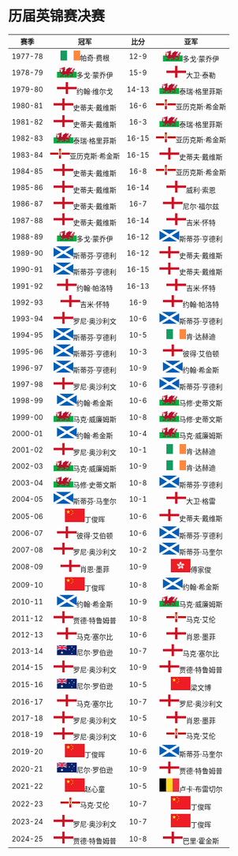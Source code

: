 # 历届英锦赛决赛

|   赛季  |                 冠军                        | 比分  |                   亚军                     |
| :-----: | :----------------------------------------: | :---: | :----------------------------------------: |
| 1977-78 | ![](../img/ireland.png)帕奇·费根             | 12-9  | ![](../img/wales.png)多戈·蒙乔伊            |
| 1978-79 | ![](../img/wales.png)多戈·蒙乔伊             | 15-9  | ![](../img/england.png)大卫·泰勒            |
| 1979-80 | ![](../img/england.png)约翰·维尔戈           | 14-13 | ![](../img/wales.png)泰瑞·格里菲斯           |
| 1980-81 | ![](../img/england.png)史蒂夫·戴维斯         | 16-6  | ![](../img/north_ireland.png)亚历克斯·希金斯 |
| 1981-82 | ![](../img/england.png)史蒂夫·戴维斯         | 16-3  | ![](../img/wales.png)泰瑞·格里菲斯           |
| 1982-83 | ![](../img/wales.png)泰瑞·格里菲斯           | 16-15 | ![](../img/north_ireland.png)亚历克斯·希金斯 |
| 1983-84 | ![](../img/north_ireland.png)亚历克斯·希金斯 | 16-15 | ![](../img/england.png)史蒂夫·戴维斯         |
| 1984-85 | ![](../img/england.png)史蒂夫·戴维斯         | 16-8  | ![](../img/north_ireland.png)亚历克斯·希金斯 |
| 1985-86 | ![](../img/england.png)史蒂夫·戴维斯         | 16-14 | ![](../img/england.png)威利·索恩             |
| 1986-87 | ![](../img/england.png)史蒂夫·戴维斯         | 16-7  | ![](../img/england.png)尼尔·福尔兹           |
| 1987-88 | ![](../img/england.png)史蒂夫·戴维斯         | 16-14 | ![](../img/england.png)吉米·怀特             |
| 1988-89 | ![](../img/wales.png)多戈·蒙乔伊             | 16-12 | ![](../img/scotland.png)斯蒂芬·亨德利        |
| 1989-90 | ![](../img/scotland.png)斯蒂芬·亨德利        | 16-12 | ![](../img/england.png)史蒂夫·戴维斯         |
| 1990-91 | ![](../img/scotland.png)斯蒂芬·亨德利        | 16-15 | ![](../img/england.png)史蒂夫·戴维斯         |
| 1991-92 | ![](../img/england.png)约翰·帕洛特           | 16-13 | ![](../img/england.png)吉米·怀特             |
| 1992-93 | ![](../img/england.png)吉米·怀特             | 16-9  | ![](../img/england.png)约翰·帕洛特           |
| 1993-94 | ![](../img/england.png)罗尼·奥沙利文         | 10-6  | ![](../img/scotland.png)斯蒂芬·亨德利        |
| 1994-95 | ![](../img/scotland.png)斯蒂芬·亨德利        | 10-5  | ![](../img/ireland.png)肯·达赫迪             |
| 1995-96 | ![](../img/scotland.png)斯蒂芬·亨德利        | 10-3  | ![](../img/england.png)彼得·艾伯顿           |
| 1996-97 | ![](../img/scotland.png)斯蒂芬·亨德利        | 10-9  | ![](../img/scotland.png)约翰·希金斯          |
| 1997-98 | ![](../img/england.png)罗尼·奥沙利文         | 10-6  | ![](../img/scotland.png)斯蒂芬·亨德利        |
| 1998-99 | ![](../img/scotland.png)约翰·希金斯          | 10-6  | ![](../img/wales.png)马修·史蒂文斯           |
| 1999-00 | ![](../img/wales.png)马克·威廉姆斯           | 10-8  | ![](../img/wales.png)马修·史蒂文斯           |
| 2000-01 | ![](../img/scotland.png)约翰·希金斯          | 10-4  | ![](../img/wales.png)马克·威廉姆斯           |
| 2001-02 | ![](../img/england.png)罗尼·奥沙利文         | 10-1  | ![](../img/ireland.png)肯·达赫迪             |
| 2002-03 | ![](../img/wales.png)马克·威廉姆斯           | 10-9  | ![](../img/ireland.png)肯·达赫迪             |
| 2003-04 | ![](../img/wales.png)马修·史蒂文斯           | 10-8  | ![](../img/scotland.png)斯蒂芬·亨德利        |
| 2004-05 | ![](../img/scotland.png)斯蒂芬·马奎尔        | 10-1  | ![](../img/england.png)大卫·格雷             |
| 2005-06 | ![](../img/china.png)丁俊晖                  | 10-6  | ![](../img/england.png)史蒂夫·戴维斯         |
| 2006-07 | ![](../img/england.png)彼得·艾伯顿           | 10-6  | ![](../img/scotland.png)斯蒂芬·亨德利        |
| 2007-08 | ![](../img/england.png)罗尼·奥沙利文         | 10-2  | ![](../img/scotland.png)斯蒂芬·马奎尔        |
| 2008-09 | ![](../img/england.png)肖恩·墨菲             | 10-9  | ![](../img/hongkong.png)傅家俊              |
| 2009-10 | ![](../img/china.png)丁俊晖                  | 10-8  | ![](../img/scotland.png)约翰·希金斯          |
| 2010-11 | ![](../img/scotland.png)约翰·希金斯          | 10-9  | ![](../img/wales.png)马克·威廉姆斯           |
| 2011-12 | ![](../img/england.png)贾德·特鲁姆普         | 10-8  | ![](../img/north_ireland.png)马克·艾伦       |
| 2012-13 | ![](../img/england.png)马克·塞尔比           | 10-6  | ![](../img/england.png)肖恩·墨菲             |
| 2013-14 | ![](../img/australia.png)尼尔·罗伯逊         | 10-7  | ![](../img/england.png)马克·塞尔比           |
| 2014-15 | ![](../img/england.png)罗尼·奥沙利文         | 10-9  | ![](../img/england.png)贾德·特鲁姆普         |
| 2015-16 | ![](../img/australia.png)尼尔·罗伯逊         | 10-5  | ![](../img/china.png)梁文博                  |
| 2016-17 | ![](../img/england.png)马克·塞尔比           | 10-7  | ![](../img/england.png)罗尼·奥沙利文         |
| 2017-18 | ![](../img/england.png)罗尼·奥沙利文         | 10-5  | ![](../img/england.png)肖恩·墨菲             |
| 2018-19 | ![](../img/england.png)罗尼·奥沙利文         | 10-6  | ![](../img/north_ireland.png)马克·艾伦       |
| 2019-20 | ![](../img/china.png)丁俊晖                  | 10-6  | ![](../img/scotland.png)斯蒂芬·马奎尔        |
| 2020-21 | ![](../img/australia.png)尼尔·罗伯逊         | 10-9  | ![](../img/england.png)贾德·特鲁姆普         |
| 2021-22 | ![](../img/china.png)赵心童                  | 10-5  | ![](../img/belgium.png)卢卡·布雷切尔         |
| 2022-23 | ![](../img/north_ireland.png)马克·艾伦       | 10-7  | ![](../img/china.png)丁俊晖                  |
| 2023-24 | ![](../img/england.png)罗尼·奥沙利文         | 10-7  | ![](../img/china.png)丁俊晖                  |
| 2024-25 | ![](../img/england.png)贾德·特鲁姆普         | 10-8  | ![](../img/england.png)巴里·霍金斯           |
